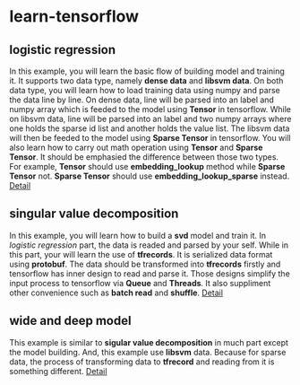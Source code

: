 # learn-tensorflow

## logistic regression
In this example, you will learn the basic flow of building model and training it. It supports two data type, namely **dense data** and **libsvm data**. 
On both data type, you will learn how to load training data using numpy and parse the data line by line. On dense data, line will be parsed into an label
 and numpy array which is feeded to the model using **Tensor** in tensorflow. While on libsvm data, line will be parsed into an label and two numpy arrays
 where one holds the sparse id list and another holds the value list. The libsvm data will then be feeded to the model using **Sparse Tensor** in tensorflow.
 You will also learn how to carry out math operation using **Tensor** and **Sparse Tensor**. It should be emphasied the difference between those two types.
 For example, **Tensor** should use **embedding_lookup** method while **Sparse Tensor** not. **Sparse Tensor** should use **embedding_lookup_sparse** instead.
 [Detail](https://github.com/formath/learn-tensorflow/tree/master/logistic_regression)

## singular value decomposition
In this example, you will learn how to build a **svd** model and train it. In *logistic regression* part, the data is readed and parsed by your self. While
in this part, your will learn the use of **tfrecords**. It is serialized data format using **protobuf**.
The data should be transformed into **tfrecords** firstly and tensorflow has inner design to read and parse it. Those designs simplify the input process to tensorflow
via **Queue** and **Threads**. It also suppliment other convenience such as **batch read** and **shuffle**.
[Detail](https://github.com/formath/learn-tensorflow/tree/master/svd)

## wide and deep model
This example is similar to **sigular value decomposition** in much part except the model building. And, this example use **libsvm** data. Because for sparse data,
the process of transforming data to **tfrecord** and reading from it is something different.
[Detail](https://github.com/formath/learn-tensorflow/tree/master/wide_and_deep)

